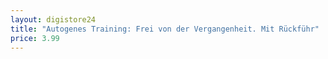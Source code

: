 ```yaml
---
layout: digistore24
title: "Autogenes Training: Frei von der Vergangenheit. Mit Rückführ"
price: 3.99
---
```

